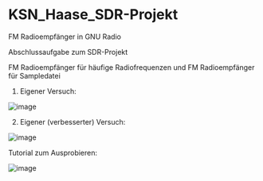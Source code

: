 # KSN_Haase_SDR-Projekt
FM Radioempfänger in GNU Radio

Abschlussaufgabe zum SDR-Projekt 

FM Radioempfänger für häufige Radiofrequenzen und FM Radioempfänger für Sampledatei 

1. Eigener Versuch: 

![image](https://github.com/HaaseJonas/KSN_Haase_SDR-Projekt/assets/133774253/6397c606-2b1c-4325-8bd4-f8e8c3f4078c)

2. Eigener (verbesserter) Versuch:

![image](https://github.com/HaaseJonas/KSN_Haase_SDR-Projekt/assets/133774253/08f9a4e3-8fa1-4e57-b6e2-35c4337d69e1)

Tutorial zum Ausprobieren: 

![image](https://github.com/HaaseJonas/KSN_Haase_SDR-Projekt/assets/133774253/0767a8b7-75b5-441c-ac86-ae604551008c)


